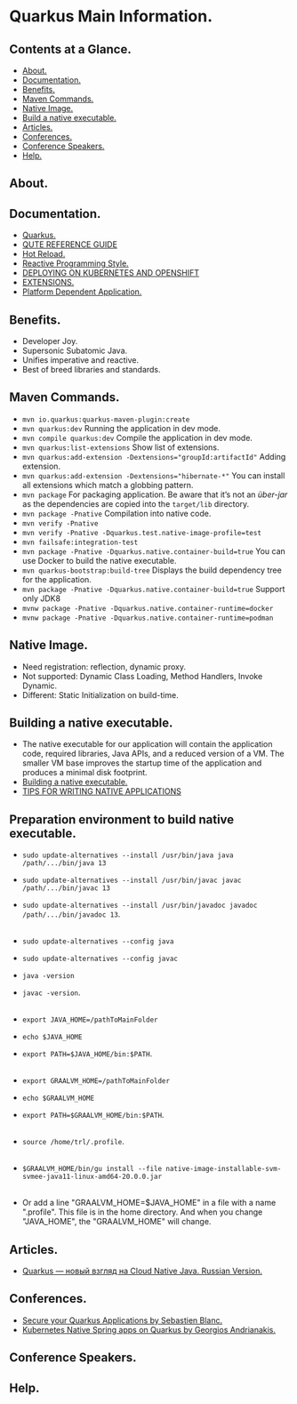 # Quarkus Main Information.





## Contents at a Glance.
* [About.](#about)
* [Documentation.](#documentation)
* [Benefits.](#benefits)
* [Maven Commands.](#maven-commands)
* [Native Image.](#native-image)
* [Build a native executable.](#building-a-native-executable)
* [Articles.](#articles)
* [Conferences.](#conferences)
* [Conference Speakers.](#conference-speakers)
* [Help.](#help)





## About.





## Documentation.
* [Quarkus.](https://quarkus.io/)
* [QUTE REFERENCE GUIDE](https://quarkus.io/guides/qute-reference)
* [Hot Reload.]()
* [Reactive Programming Style.]()
* [DEPLOYING ON KUBERNETES AND OPENSHIFT](https://quarkus.io/guides/deploying-to-kubernetes)
* [EXTENSIONS.](https://quarkus.io/extensions/)
* [Platform Dependent Application.]()
 




## Benefits.
* Developer Joy.
* Supersonic Subatomic Java.
* Unifies imperative and reactive.
* Best of breed libraries and standards.





## Maven Commands.
* `mvn io.quarkus:quarkus-maven-plugin:create`
* `mvn quarkus:dev` Running the application in dev mode.
* `mvn compile quarkus:dev` Compile the application in dev mode.
* `mvn quarkus:list-extensions` Show list of extensions.
* `mvn quarkus:add-extension -Dextensions="groupId:artifactId"` Adding extension.
* `mvn quarkus:add-extension -Dextensions="hibernate-*"` You can install all extensions which match a globbing pattern.
* `mvn package` For packaging application. Be aware that it’s not an _über-jar_ as the dependencies are copied into the `target/lib` directory.
* `mvn package -Pnative` Compilation into native code.
* `mvn verify -Pnative`
* `mvn verify -Pnative -Dquarkus.test.native-image-profile=test`
* `mvn failsafe:integration-test`
* `mvn package -Pnative -Dquarkus.native.container-build=true` You can use Docker to build the native executable.
* `mvn quarkus-bootstrap:build-tree` Displays the build dependency tree for the application.
* `mvn package -Pnative -Dquarkus.native.container-build=true` Support only JDK8
* `mvnw package -Pnative -Dquarkus.native.container-runtime=docker`
* `mvnw package -Pnative -Dquarkus.native.container-runtime=podman`





## Native Image.
* Need registration: reflection, dynamic proxy.
* Not supported: Dynamic Class Loading, Method Handlers, Invoke Dynamic.
* Different: Static Initialization on build-time.





## Building a native executable.
* The native executable for our application will contain the application code, required libraries, Java APIs, and a 
  reduced version of a VM. The smaller VM base improves the startup time of the application and produces a minimal disk footprint.
* [Building a native executable.](https://quarkus.io/guides/building-native-image)
* [TIPS FOR WRITING NATIVE APPLICATIONS](https://quarkus.io/guides/writing-native-applications-tips)





## Preparation environment to build native executable.
* `sudo update-alternatives --install /usr/bin/java java /path/.../bin/java 13`
* `sudo update-alternatives --install /usr/bin/javac javac /path/.../bin/javac 13`
* `sudo update-alternatives --install /usr/bin/javadoc javadoc /path/.../bin/javadoc 13`.<br/><br/>
* `sudo update-alternatives --config java`
* `sudo update-alternatives --config javac`
* `java -version`
* `javac -version`.<br/><br/>
* `export JAVA_HOME=/pathToMainFolder`
* `echo $JAVA_HOME`
* `export PATH=$JAVA_HOME/bin:$PATH`.<br/><br/>
* `export GRAALVM_HOME=/pathToMainFolder`
* `echo $GRAALVM_HOME`
* `export PATH=$GRAALVM_HOME/bin:$PATH`.<br/><br/>
* `source /home/trl/.profile`.<br/><br/>
* `$GRAALVM_HOME/bin/gu install --file native-image-installable-svm-svmee-java11-linux-amd64-20.0.0.jar`<br/><br/>

* Or add a line "GRAALVM_HOME=$JAVA_HOME" in a file with a name ".profile". This file is in the home directory. 
  And when you change "JAVA_HOME", the "GRAALVM_HOME" will change.





## Articles.
* [Quarkus — новый взгляд на Cloud Native Java. Russian Version.](https://habr.com/ru/company/piter/blog/482968/)





## Conferences.
* [Secure your Quarkus Applications by Sebastien Blanc.](https://www.youtube.com/watch?v=tWHdkpVagXA)
* [Kubernetes Native Spring apps on Quarkus by Georgios Andrianakis.](https://www.youtube.com/watch?v=9wJm8g83vqA)




## Conference Speakers.





## Help.
